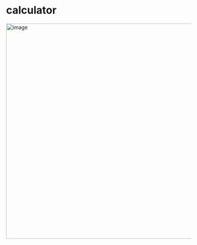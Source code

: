 # calculator
<img width="585" alt="image" src="https://user-images.githubusercontent.com/86204416/178139935-4ca873d0-ae02-46b6-a5ce-8fe621889983.png">
